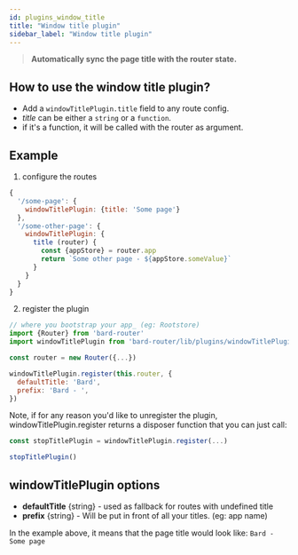 ```yaml
---
id: plugins_window_title
title: "Window title plugin"
sidebar_label: "Window title plugin"
---
```


> **Automatically sync the page title with the router state.**

## How to use the window title plugin?

* Add a `windowTitlePlugin.title` field to any route config.
* _title_ can be either a `string` or a `function`.
* if it's a function, it will be called with the router as argument.

## Example

1. configure the routes
```js
{
  '/some-page': {
    windowTitlePlugin: {title: 'Some page'}
  },
  '/some-other-page': {
    windowTitlePlugin: {
      title (router) {
        const {appStore} = router.app
        return `Some other page - ${appStore.someValue}`
      }
    }
  }
}
```

2. register the plugin

```js
// where you bootstrap your app_ (eg: Rootstore)
import {Router} from 'bard-router'
import windowTitlePlugin from 'bard-router/lib/plugins/windowTitlePlugin'

const router = new Router({...})

windowTitlePlugin.register(this.router, {
  defaultTitle: 'Bard',
  prefix: 'Bard - ',
})
```

Note, if for any reason you'd like to unregister the plugin, windowTitlePlugin.register returns a disposer function that you can just call:

```js
const stopTitlePlugin = windowTitlePlugin.register(...)

stopTitlePlugin()
```

## windowTitlePlugin options

* __defaultTitle__ {string} - used as fallback for routes with undefined title
* __prefix__ {string} - Will be put in front of all your titles. (eg: app name)

In the example above, it means that the page title would look like: `Bard - Some page`
